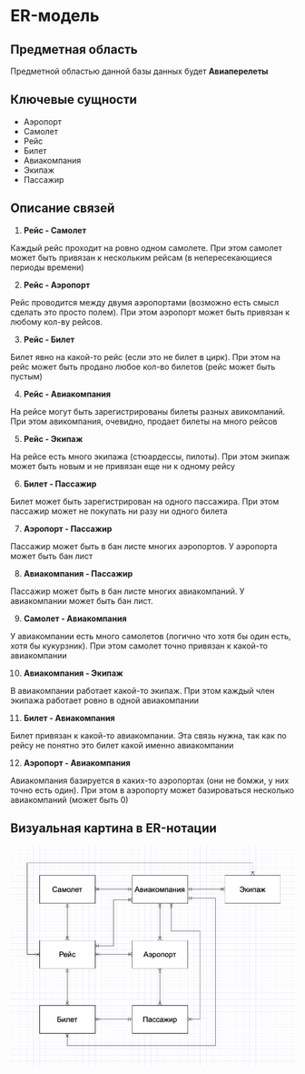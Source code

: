 # ER-модель

## Предметная область

Предметной областью данной базы данных будет **Авиаперелеты**

## Ключевые сущности

- Аэропорт
- Самолет
- Рейс
- Билет
- Авиакомпания
- Экипаж
- Пассажир

## Описание связей

1) **Рейс - Самолет**

Каждый рейс проходит на ровно одном самолете. При этом самолет может быть привязан к нескольким рейсам (в непересекающиеся периоды времени)

2) **Рейс - Аэропорт**

Рейс проводится между двумя аэропортами (возможно есть смысл сделать это просто полем). При этом аэропорт может быть привязан к любому кол-ву рейсов.

3) **Рейс - Билет**

Билет явно на какой-то рейс (если это не билет в цирк). При этом на рейс может быть продано любое кол-во билетов (рейс может быть пустым)

4) **Рейс - Авиакомпания**

На рейсе могут быть зарегистрированы билеты разных авикомпаний. При этом авикомпания, очевидно, продает билеты на много рейсов

5) **Рейс - Экипаж**

На рейсе есть много экипажа (стюардессы, пилоты). При этом экипаж может быть новым и не привязан еще ни к одному рейсу

6) **Билет - Пассажир**

Билет может быть зарегистрирован на одного пассажира. При этом пассажир может не покупать ни разу ни одного билета

7) **Аэропорт - Пассажир**

Пассажир может быть в бан листе многих аэропортов. У аэропорта может быть бан лист

8) **Авиакомпания - Пассажир**

Пассажир может быть в бан листе многих авиакомпаний. У авиакомпании может быть бан лист.

9)  **Самолет - Авиакомпания**

У авиакомпании есть много самолетов (логично что хотя бы один есть, хотя бы кукурзник). При этом самолет точно привязан к какой-то авиакомпании

10)  **Авиакомпания - Экипаж**

В авиакомпании работает какой-то экипаж. При этом каждый член экипажа работает ровно в одной авиакомпании

11)  **Билет - Авиакомпания**

Билет привязан к какой-то авиакомпании. Эта связь нужна, так как по рейсу не понятно это билет какой именно авиакомпании

12) **Аэропорт - Авиакомпания**

Авиакомпания базируется в каких-то аэропортах (они не бомжи, у них точно есть один). При этом в аэропорту может базироваться несколько авиакомпаний (может быть 0)

## Визуальная картина в ER-нотации

![ER-model](images/er-model.png)